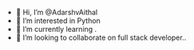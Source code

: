 - 👋 Hi, I’m @AdarshvAithal
- 👀 I’m interested in Python
- 🌱 I’m currently learning .
- 💞️ I’m looking to collaborate on full stack developer..
  

<!---
AdarshvAithal/AdarshvAithal is a ✨ special ✨ repository because its `README.md` (this file) appears on your GitHub profile.
You can click the Preview link to take a look at your changes.
--->
